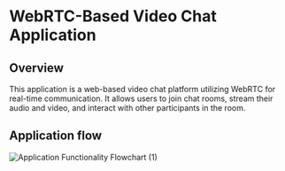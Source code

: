 # WebRTC-Based Video Chat Application

## Overview
This application is a web-based video chat platform utilizing WebRTC for real-time communication. It allows users to join chat rooms, stream their audio and video, and interact with other participants in the room.

## Application flow
![Application Functionality Flowchart (1)](https://github.com/adityabhattad2021/web-RTC-video-app/assets/93488388/c5a36954-5445-427d-bf54-0c321609a918)

